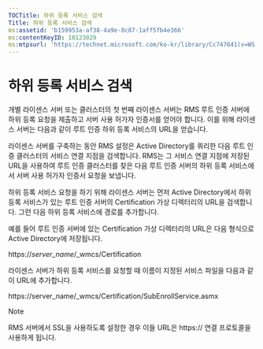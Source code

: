 ```yaml
---
TOCTitle: 하위 등록 서비스 검색
Title: 하위 등록 서비스 검색
ms:assetid: 'b159953a-af38-4a9e-8c87-1aff5fb4e366'
ms:contentKeyID: 18123029
ms:mtpsurl: 'https://technet.microsoft.com/ko-kr/library/Cc747641(v=WS.10)'
---
```


하위 등록 서비스 검색
=====================

개별 라이센스 서버 또는 클러스터의 첫 번째 라이센스 서버는 RMS 루트 인증 서버에 하위 등록 요청을 제출하고 서버 사용 허가자 인증서를 얻어야 합니다. 이를 위해 라이센스 서버는 다음과 같이 루트 인증 하위 등록 서비스의 URL을 얻습니다.

라이센스 서버를 구축하는 동안 RMS 설정은 Active Directory를 쿼리한 다음 루트 인증 클러스터의 서비스 연결 지점을 검색합니다. RMS는 그 서비스 연결 지점에 저장된 URL을 사용하여 루트 인증 클러스터를 찾은 다음 루트 인증 서버의 하위 등록 서비스에서 서버 사용 허가자 인증서 요청을 보냅니다.

하위 등록 서비스 요청을 하기 위해 라이센스 서버는 먼저 Active Directory에서 하위 등록 서비스가 있는 루트 인증 서버의 Certification 가상 디렉터리의 URL을 검색합니다. 그런 다음 하위 등록 서비스에 경로를 추가합니다.

예를 들어 루트 인증 서버에 있는 Certification 가상 디렉터리의 URL은 다음 형식으로 Active Directory에 저장됩니다.

https://*server\_name*/\_wmcs/Certification

라이센스 서버가 하위 등록 서비스를 요청할 때 이름이 지정된 서비스 파일을 다음과 같이 URL에 추가합니다.

https://server\_name/\_wmcs/Certification/SubEnrollService.asmx

> [!NOTE]  
> RMS 서버에서 SSL을 사용하도록 설정한 경우 이들 URL은 https:// 연결 프로토콜을 사용하게 됩니다.
